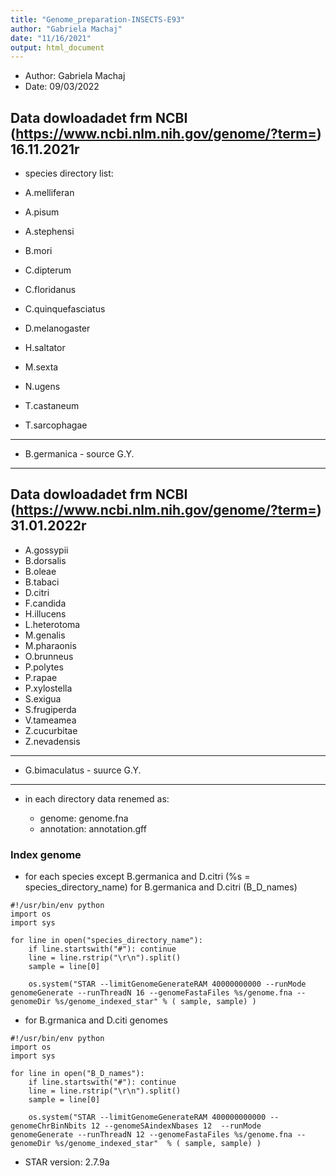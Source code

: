 ```yaml
---
title: "Genome_preparation-INSECTS-E93"
author: "Gabriela Machaj"
date: "11/16/2021"
output: html_document
---
```


- Author: Gabriela Machaj
- Date:  09/03/2022

## Data dowloadadet frm NCBI (https://www.ncbi.nlm.nih.gov/genome/?term=) 16.11.2021r 

- species directory list:

- A.melliferan 
- A.pisum
- A.stephensi
- B.mori
- C.dipterum
 - C.floridanus
 - C.quinquefasciatus
 - D.melanogaster
 - H.saltator
 - M.sexta
 - N.ugens
 - T.castaneum
 - T.sarcophagae
------
 - B.germanica - source G.Y.
------
## Data dowloadadet frm NCBI (https://www.ncbi.nlm.nih.gov/genome/?term=) 31.01.2022r

 - A.gossypii
 - B.dorsalis
 - B.oleae
 - B.tabaci
 - D.citri
 - F.candida
 - H.illucens
 - L.heterotoma
 - M.genalis
 - M.pharaonis
 - O.brunneus
 - P.polytes
 - P.rapae
 - P.xylostella
 - S.exigua
 - S.frugiperda
 - V.tameamea
 - Z.cucurbitae
 - Z.nevadensis
_____________________________________

 - G.bimaculatus   - suurce G.Y.

_________________________________

- in each directory data renemed as:

  - genome: genome.fna
  - annotation: annotation.gff

### Index genome

- for each species except B.germanica and D.citri (%s = species_directory_name) for B.germanica and D.citri (B_D_names)

```
#!/usr/bin/env python
import os
import sys

for line in open("species_directory_name"):
    if line.startswith("#"): continue
    line = line.rstrip("\r\n").split()
    sample = line[0]

    os.system("STAR --limitGenomeGenerateRAM 40000000000 --runMode genomeGenerate --runThreadN 16 --genomeFastaFiles %s/genome.fna --genomeDir %s/genome_indexed_star" % ( sample, sample) )
```
- for B.grmanica and D.citi genomes

```
#!/usr/bin/env python
import os
import sys

for line in open("B_D_names"):
    if line.startswith("#"): continue
    line = line.rstrip("\r\n").split()
    sample = line[0]

    os.system("STAR --limitGenomeGenerateRAM 400000000000 --genomeChrBinNbits 12 --genomeSAindexNbases 12  --runMode genomeGenerate --runThreadN 12 --genomeFastaFiles %s/genome.fna --genomeDir %s/genome_indexed_star"  % ( sample, sample) )
```

- STAR version: 2.7.9a
